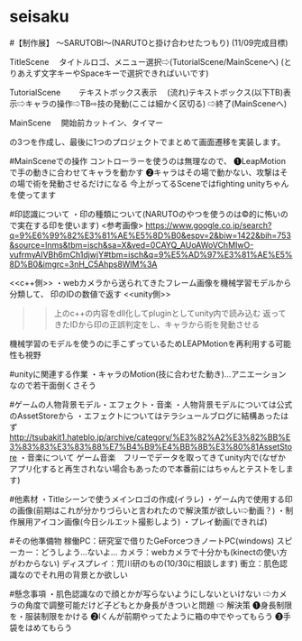 # seisaku
#【制作展】 ～SARUTOBI～(NARUTOと掛け合わせたつもり) (11/09完成目標)

TitleScene
　タイトルロゴ、メニュー選択⇨(TutorialScene/MainSceneへ)
(とりあえず文字キーやSpaceキーで選択できればいいです)
	
TutorialScene　
　テキストボックス表示
　(流れ)テキストボックス(以下TB)表示⇨キャラの操作⇨TB⇨技の発動(ここは細かく区切る)
	⇨終了(MainSceneへ)

MainScene
　開始前カットイン、タイマー

の3つを作成し、最後に1つのプロジェクトでまとめて画面遷移を実装します。


#MainSceneでの操作
コントローラーを使うのは無理なので、
❶LeapMotionで手の動きに合わせてキャラを動かす
❷キャラはその場で動かない、攻撃はその場で術を発動させるだけになる
今上がってるSceneではfighting unityちゃんを使ってます


#印認識について
・印の種類について(NARUTOのやつを使うのは©的に怖いので実在する印を使います)
<参考画像>
https://www.google.co.jp/search?q=9%E6%99%82%E3%81%AE%E5%8D%B0&espv=2&biw=1422&bih=753&source=lnms&tbm=isch&sa=X&ved=0CAYQ_AUoAWoVChMIwO-vufrmyAIVBh6mCh1djwjY#tbm=isch&q=9%E5%AD%97%E3%81%AE%E5%8D%B0&imgrc=3nH_C5Ahps8WlM%3A

<<c++側>>
・webカメラから送られてきたフレーム画像を機械学習モデルから分類して、
印のIDの数値で返す
<<unity側>>
>>上のc++の内容をdll化してpluginとしてunity内で読み込む
返ってきたIDから印の正誤判定をし、キャラから術を発動させる

機械学習のモデルを使うのに手こずっているためLEAPMotionを再利用する可能性も視野

#unityに関連する作業
・キャラのMotion(技に合わせた動き)…アニエーションなので若干面倒くさそう

#ゲームの人物背景モデル・エフェクト・音楽
・人物背景モデルについては公式のAssetStoreから
・エフェクトについてはテラシュールブログに結構あったはず
http://tsubakit1.hateblo.jp/archive/category/%E3%82%A2%E3%82%BB%E3%83%83%E3%83%88%E7%B4%B9%E4%BB%8B%E3%80%81AssetStore
・音楽について
ゲーム音楽　フリーでデータを取ってきてunity内で(なぜかアプリ化すると再生されない場合もあったので本番前にはちゃんとテストをします)

#他素材
・Titleシーンで使うメインロゴの作成(イラレ)
・ゲーム内で使用する印の画像(前期はこれが分かりづらいと言われたので解決策が欲しい⇨動画？)
・制作展用アイコン画像(今日シルエット撮影しよう)
・プレイ動画(できれば)


#その他準備物
稼働PC：研究室で借りたGeForceつきノートPC(windows)
スピーカー：どうしよう…ないよ…
カメラ：webカメラで十分かも(kinectの使い方がわからない)
ディスプレイ：荒川研のもの(10/30に相談します)
衝立：肌色認識なのでそれ用の背景とか欲しい

#懸念事項
・肌色認識なので顔とかが写らないようにしないといけない
⇨カメラの角度で調整可能だけど子どもとか身長がきついと問題
⇨
解決策
❶身長制限を・服装制限をかける
❷Iくんが前期やってたように箱の中でやってもらう
❸手袋をはめてもらう
